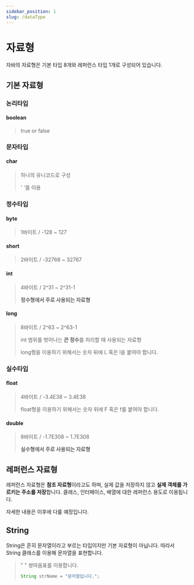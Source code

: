 ```yaml
---
sidebar_position: 1
slug: /dataType
---
```


# 자료형

자바의 자료형은 기본 타입 8개와 레퍼런스 타입 1개로 구성되어 있습니다.

## 기본 자료형

<space>
</space>

### 논리타입
#### boolean
> true or false

### 문자타입
#### char
> 하나의 유니코드로 구성
>
> ' '를 이용

### 정수타입
#### byte
> 1바이트 / -128 ~ 127

#### short
> 2바이트 / -32768 ~ 32767

#### int
> 4바이트 / 2^31 ~ 2^31-1
>
> **정수형에서 주로 사용되는 자료형**
#### long
> 8바이트 / 2^63 ~ 2^63-1
>
> int 범위를 벗어나는 **큰 정수**를 처리할 때 사용되는 자료형
> 
> long형을 이용하기 위해서는 숫자 뒤에 L 혹은 l을 붙여야 합니다.

### 실수타입
#### float
> 4바이트 / -3.4E38 ~ 3.4E38
> 
> float형을 이용하기 위해서는 숫자 뒤에 F 혹은 f를 붙여야 합니다.

#### double
> 8바이트 / -1.7E308 ~ 1.7E308
> 
> **실수형에서 주로 사용되는 자료형**

## 레퍼런스 자료형

레퍼런스 자료형은 **참조 자료형**이라고도 하며,
실제 값을 저장하지 않고 **실제 객체를 가르키는 주소를 저장**합니다. 
클래스, 인터페이스, 배열에 대한 레퍼런스 용도로 이용됩니다.

자세한 내용은 이후에 다룰 예정입니다.

## String 

String은 흔히 문자열이라고 부르는 타입이지만 기본 자료형이 아닙니다.
따라서 String 클래스를 이용해 문자열을 표현합니다. 


> " " 쌍따옴표를 이용합니다.
> ```java
> String strName = "문자열입니다.";
>``` 